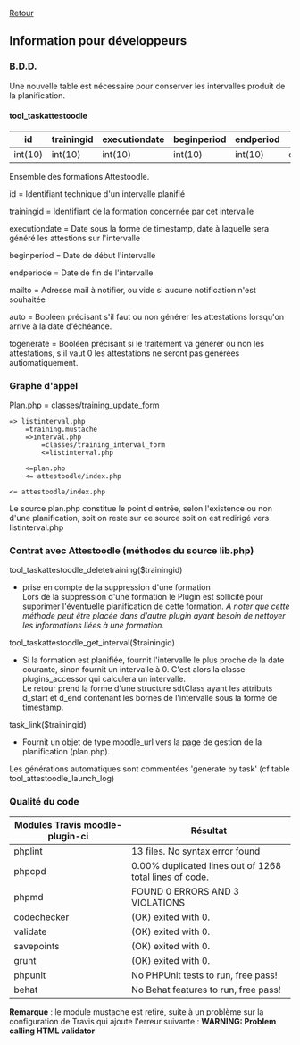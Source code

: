 [Retour](index.md)

## Information pour développeurs ##

### B.D.D. ###  
Une nouvelle table est nécessaire pour conserver les intervalles produit de la planification.  

#### tool_taskattestoodle

|  id     | trainingid  | executiondate | beginperiod | endperiod | mailto   | operatorid | auto  | togenerate |
|---------|-------------|---------------|-------------|-----------|----------|------------|-------|------------|
| int(10) | int(10)     | int(10)       | int(10)     | int(10)   | char(255)| int(10)    | int(1)| int(1)     |

Ensemble des formations Attestoodle.  

id = Identifiant technique d'un intervalle planifié  

trainingid = Identifiant de la formation concernée par cet intervalle  

executiondate = Date sous la forme de timestamp, date à laquelle sera généré les attestions sur l'intervalle  

beginperiod = Date de début l'intervalle  

endperiode = Date de fin de l'intervalle  

mailto = Adresse mail à notifier, ou vide si aucune notification n'est souhaitée  

auto = Booléen précisant s'il faut ou non générer les attestations lorsqu'on arrive à la date d'échéance.  

togenerate = Booléen précisant si le traitement va générer ou non les attestations, s'il vaut 0 les attestations ne seront pas générées autiomatiquement.  

### Graphe d'appel
Plan.php
	= classes/training_update_form

	=> listinterval.php
		=training.mustache
		=>interval.php
			=classes/training_interval_form
			<=listinterval.php

		<=plan.php
		<= attestoodle/index.php

 	<= attestoodle/index.php

Le source plan.php constitue le point d'entrée, selon l'existence ou non d'une planification, soit on reste sur ce source soit on est redirigé vers listinterval.php  

### Contrat avec Attestoodle (méthodes du source lib.php)
tool_taskattestoodle_deletetraining($trainingid)   
 * prise en compte de la suppression d'une formation  
Lors de la suppression d'une formation le Plugin est sollicité pour supprimer l'éventuelle planification de cette formation.
*A noter que cette méthode peut être placée dans d'autre plugin ayant besoin de nettoyer les informations liées à une formation.*

tool_taskattestoodle_get_interval($trainingid)  
 * Si la formation est planifiée, fournit l'intervalle le plus proche de la date courante, sinon fournit un intervalle à 0. C'est alors la classe plugins_accessor qui calculera un intervalle.  
Le retour prend la forme d'une structure sdtClass ayant les attributs d_start et d_end contenant les bornes de l'intervalle sous la forme de timestamp.  

task_link($trainingid)
 * Fournit un objet de type moodle_url vers la page de gestion de la planification (plan.php).
 
Les générations automatiques sont commentées 'generate by task' (cf table tool_attestoodle_launch_log)  


### Qualité du code 

|  Modules Travis  moodle-plugin-ci | Résultat              |
|-----------------------------------|-----------------------|
| phplint                           | 13 files. No syntax error found |
| phpcpd                            | 0.00% duplicated lines out of 1268 total lines of code. |
| phpmd  | FOUND 0 ERRORS AND 3 VIOLATIONS |
| codechecker | (OK) exited with 0.  |
| validate | (OK) exited with 0.  |
| savepoints | (OK) exited with 0.  |
| grunt | (OK) exited with 0. |
| phpunit | No PHPUnit tests to run, free pass! |
| behat | No Behat features to run, free pass! |

**Remarque** : le module mustache est retiré, suite à un problème sur la configuration de Travis qui ajoute l'erreur suivante : **WARNING: Problem calling HTML validator** 
